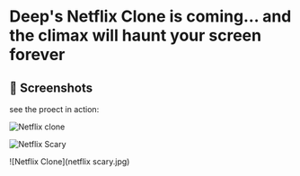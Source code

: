 # Deep's Netflix Clone is coming… and the climax will haunt your screen forever
## 📸 Screenshots

see the proect in action:

![Netflix clone](https://github.com/user-attachments/assets/d674f887-ed5a-490e-8305-307ae5c59f44)


![Netflix Scary](https://github.com/DeepanshuTolani/netflix-clone/blob/main/netflix_scary.jpg?raw=true)


![Netflix Clone](netflix scary.jpg)


